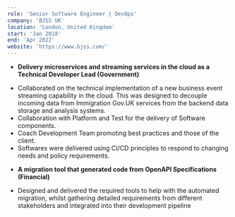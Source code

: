 ```yaml
---
role: 'Senior Software Engineer | DevOps'
company: 'BJSS UK'
location: 'London, United Kingdom'
start: 'Jan 2018'
end: 'Apr 2022'
website: 'https://www.bjss.com/'
---
```


* **Delivery microservices and streaming services in the cloud as a Technical Developer Lead (Government)​**

 - Collaborated on the technical implementation of a new business event streaming capability in the cloud. This was designed to decouple incoming data from Immigration Gov.UK services from the backend data storage and analysis systems.​
 - Collaboration with Platform and Test for the delivery of Software components. ​
 - Coach Development Team promoting best practices and those of the client.​
 - Softwares were delivered using CI/CD principles to respond to changing needs and policy requirements.​

* **A migration tool that generated code from OpenAPI Specifications (Financial)​**

- Designed and delivered the required tools to help with the automated migration, whilst gathering detailed requirements from different stakeholders and integrated into their development pipeline​
